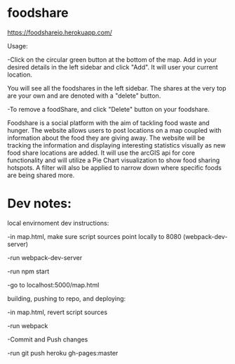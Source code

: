 # foodshare

https://foodshareio.herokuapp.com/

Usage:

-Click on the circular green button at the bottom of the map. Add in your desired details in the left sidebar and click "Add". It will user your current location.

You will see all the foodshares in the left sidebar. The shares at the very top are your own and are denoted with a "delete" button.

-To remove a foodShare, and click "Delete" button on your foodshare.

Foodshare is a social platform with the aim of tackling food waste and hunger. The website allows users to post locations on a map coupled with information about the food they are giving away. The website will be tracking the information and displaying interesting statistics visually as new food share locations are added. It will use the arcGIS api for core functionality and will utilize a Pie Chart visualization to show food sharing hotspots. A filter will also be applied to narrow down where specific foods are being shared more.

# Dev notes:

local envirnoment dev instructions:

-in map.html, make sure script sources point locally to 8080 (webpack-dev-server)

-run webpack-dev-server

-run npm start

-go to localhost:5000/map.html


building, pushing to repo, and deploying:

-in map.html, revert script sources

-run webpack

-Commit and Push changes

-run git push heroku gh-pages:master
